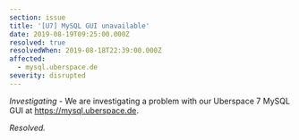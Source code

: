 ```yaml
---
section: issue
title: '[U7] MySQL GUI unavailable'
date: 2019-08-19T09:25:00.000Z
resolved: true
resolvedWhen: 2019-08-18T22:39:00.000Z
affected:
  - mysql.uberspace.de
severity: disrupted
---
```

_Investigating_ - We are investigating a problem with our Uberspace 7 MySQL GUI at https://mysql.uberspace.de.

_Resolved._
